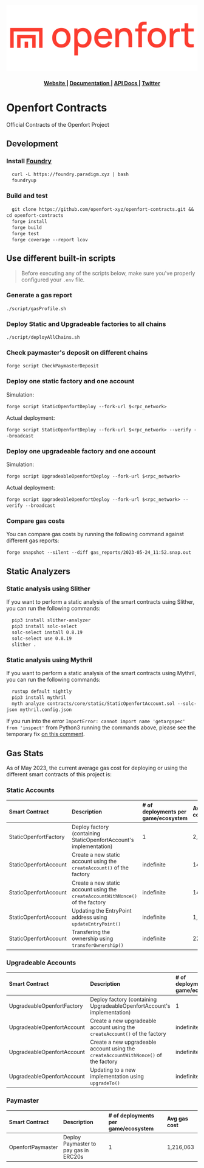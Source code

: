 ![Openfort Protocol][banner-image]

<div align="center">
  <h4>
    <a href="https://www.openfort.xyz/">
      Website
    </a>
    <span> | </span>
    <a href="https://www.openfort.xyz/docs">
      Documentation
    </a>
    <span> | </span>
    <a href="https://www.openfort.xyz/docs/api">
      API Docs
    </a>
    <span> | </span>
    <a href="https://twitter.com/openfortxyz">
      Twitter
    </a>
  </h4>
</div>

[banner-image]: .github/img/OpenfortRed.png

# Openfort Contracts
Official Contracts of the Openfort Project

## Development

### Install [Foundry](https://github.com/foundry-rs/foundry#installation)
```
  curl -L https://foundry.paradigm.xyz | bash
  foundryup
```

### Build and test
```
  git clone https://github.com/openfort-xyz/openfort-contracts.git && cd openfort-contracts
  forge install
  forge build
  forge test
  forge coverage --report lcov
```

## Use different built-in scripts

> Before executing any of the scripts below, make sure you've properly configured your `.env` file.

### Generate a gas report

```
./script/gasProfile.sh
```

### Deploy Static and Upgradeable factories to all chains

```
./script/deployAllChains.sh
```

### Check paymaster's deposit on different chains

```
forge script CheckPaymasterDeposit
```

### Deploy one static factory and one account

Simulation:

```
forge script StaticOpenfortDeploy --fork-url $<rpc_network>
```

Actual deployment:

```
forge script StaticOpenfortDeploy --fork-url $<rpc_network> --verify --broadcast
```

### Deploy one upgradeable factory and one account

Simulation:

```
forge script UpgradeableOpenfortDeploy --fork-url $<rpc_network>
```

Actual deployment:
```
forge script UpgradeableOpenfortDeploy --fork-url $<rpc_network> --verify --broadcast
```

### Compare gas costs

You can compare gas costs by running the following command against different gas reports:

```
forge snapshot --silent --diff gas_reports/2023-05-24_11:52.snap.out
```

## Static Analyzers

### Static analysis using Slither
If you want to perform a static analysis of the smart contracts using Slither, you can run the following commands:

```
  pip3 install slither-analyzer
  pip3 install solc-select
  solc-select install 0.8.19
  solc-select use 0.8.19
  slither .
```

### Static analysis using Mythril
If you want to perform a static analysis of the smart contracts using Mythril, you can run the following commands:

```
  rustup default nightly
  pip3 install mythril
  myth analyze contracts/core/static/StaticOpenfortAccount.sol --solc-json mythril.config.json
```

If you run into the error `ImportError: cannot import name 'getargspec' from 'inspect'` from Python3 running the commands above, please see the temporary fix [on this comment](https://github.com/ethereum/web3.py/issues/2704#issuecomment-1333163491).

## Gas Stats

As of May 2023, the current average gas cost for deploying or using the different smart contracts of this project is:

### Static Accounts
|   Smart Contract   |    Description    |    # of deployments per game/ecosystem    |    Avg gas cost    |
| :----------------- | :---------------------------------- | :---------------------------------- | :------------------------ |
|   StaticOpenfortFactory  | Deploy factory (containing StaticOpenfortAccount's implementation) | 1 | 2,505,952 |
|   StaticOpenfortAccount  | Create a new static account using the `createAccount()` of the factory | indefinite | 145,878  |
|   StaticOpenfortAccount  | Create a new static account using the `createAccountWithNonce()` of the factory | indefinite | 146,047  |
|   StaticOpenfortAccount  | Updating the EntryPoint address using `updateEntryPoint()` | indefinite | 1,483  |
|   StaticOpenfortAccount  | Transfering the ownership using `transferOwnership()` | indefinite | 22,375  |

### Upgradeable Accounts
|   Smart Contract   |    Description    |    # of deployments per game/ecosystem    |    Avg gas cost    |
| :----------------- | :---------------------------------- | :---------------------------------- | :------------------------ |
| UpgradeableOpenfortFactory | Deploy factory (containing UpgradeableOpenfortAccount's implementation) | 1 | 3,262,120  |
|   UpgradeableOpenfortAccount  | Create a new upgradeable account using the `createAccount()` of the factory | indefinite | 202,604  |
|   UpgradeableOpenfortAccount  | Create a new upgradeable account using the `createAccountWithNonce()` of the factory | indefinite | 202,797 |
|   UpgradeableOpenfortAccount  | Updating to a new implementation using `upgradeTo()` | indefinite | 3,226  |

### Paymaster
|   Smart Contract   |    Description    |    # of deployments per game/ecosystem    |    Avg gas cost    |
| :----------------- | :---------------------------------- | :---------------------------------- | :------------------------ |
|   OpenfortPaymaster | Deploy Paymaster to pay gas in ERC20s | 1 | 1,216,063  |
